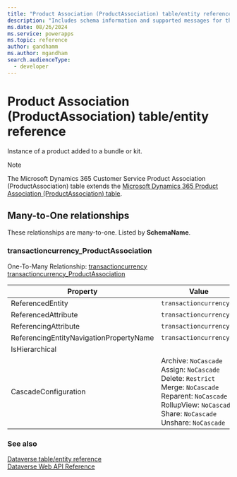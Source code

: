 ```yaml
---
title: "Product Association (ProductAssociation) table/entity reference (Microsoft Dynamics 365 Customer Service)"
description: "Includes schema information and supported messages for the Product Association (ProductAssociation) table/entity with Microsoft Dynamics 365 Customer Service."
ms.date: 08/26/2024
ms.service: powerapps
ms.topic: reference
author: gandhamm
ms.author: mgandham
search.audienceType: 
  - developer
---
```


# Product Association (ProductAssociation) table/entity reference

Instance of a product added to a bundle or kit.

> [!NOTE]
> The Microsoft Dynamics 365 Customer Service Product Association (ProductAssociation) table extends the [Microsoft Dynamics 365 Product Association (ProductAssociation) table](/dynamics365/developer/entities/productassociation).




## Many-to-One relationships

These relationships are many-to-one. Listed by **SchemaName**.

### <a name="BKMK_transactioncurrency_ProductAssociation"></a> transactioncurrency_ProductAssociation

One-To-Many Relationship: [transactioncurrency transactioncurrency_ProductAssociation](transactioncurrency.md#BKMK_transactioncurrency_ProductAssociation)

|Property|Value|
|---|---|
|ReferencedEntity|`transactioncurrency`|
|ReferencedAttribute|`transactioncurrencyid`|
|ReferencingAttribute|`transactioncurrencyid`|
|ReferencingEntityNavigationPropertyName|`transactioncurrencyid`|
|IsHierarchical||
|CascadeConfiguration|Archive: `NoCascade`<br />Assign: `NoCascade`<br />Delete: `Restrict`<br />Merge: `NoCascade`<br />Reparent: `NoCascade`<br />RollupView: `NoCascade`<br />Share: `NoCascade`<br />Unshare: `NoCascade`|



### See also

[Dataverse table/entity reference](../about-entity-reference.md)  
[Dataverse Web API Reference](/power-apps/developer/data-platform/webapi/reference/about)   

